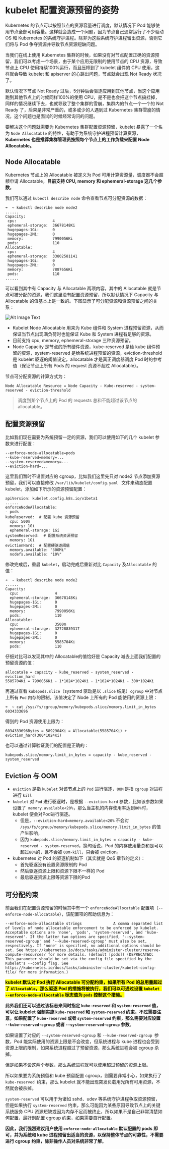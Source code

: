 # **kubelet 配置资源预留的姿势**

Kubernetes 的节点可以按照节点的资源容量进行调度，默认情况下 Pod 能够使用节点全部可用容量。这样就会造成一个问题，因为节点自己通常运行了不少驱动 OS 和 Kubernetes 的系统守护进程。除非为这些系统守护进程留出资源，否则它们将与 Pod 争夺资源并导致节点资源短缺问题。

当我们在线上使用 Kubernetes 集群的时候，如果没有对节点配置正确的资源预留，我们可以考虑一个场景，由于某个应用无限制的使用节点的 CPU 资源，导致节点上 CPU 使用持续100%运行，而且压榨到了 kubelet 组件的 CPU 使用，这样就会导致 kubelet 和 apiserver 的心跳出问题，节点就会出现 Not Ready 状况了。

默认情况下节点 Not Ready 过后，5分钟后会驱逐应用到其他节点，当这个应用跑到其他节点上的时候同样100%的使用 CPU，是不是也会把这个节点搞挂掉，同样的情况继续下去，也就导致了整个集群的雪崩，集群内的节点一个一个的 Not Ready 了，后果是非常严重的，或多或少的人遇到过 Kubernetes 集群雪崩的情况，这个问题也是面试的时候经常询问的问题。

要解决这个问题就需要为 Kubernetes 集群配置资源预留，kubelet 暴露了一个名为 `Node Allocatable` 的特性，有助于为系统守护进程预留计算资源，**Kubernetes 也是推荐集群管理员按照每个节点上的工作负载来配置 Node Allocatable。**

## Node Allocatable


Kubernetes 节点上的 Allocatable 被定义为 Pod 可用计算资源量，调度器不会超额申请 Allocatable，**目前支持 CPU, memory 和 ephemeral-storage 这几个参数**。

我们可以通过 `kubectl describe node` 命令查看节点可分配资源的数据：

```
➜  ~ kubectl describe node node2
......
Capacity:
 cpu:                4
 ephemeral-storage:  36678148Ki
 hugepages-1Gi:      0
 hugepages-2Mi:      0
 memory:             7990056Ki
 pods:               110
Allocatable:
 cpu:                4
 ephemeral-storage:  33802581141
 hugepages-1Gi:      0
 hugepages-2Mi:      0
 memory:             7887656Ki
 pods:               110
......
```

可以看到其中有 Capacity 与 Allocatable 两项内容，其中的 Allocatable 就是节点可被分配的资源，我们这里没有配置资源预留，所以默认情况下 Capacity 与 Allocatable 的值基本上是一致的。下图显示了可分配资源和资源预留之间的关系：

![Alt Image Text](images/adv/adv128_1.png "Body image")

* Kubelet Node Allocatable 用来为 Kube 组件和 System 进程预留资源，从而保证当节点出现满负荷时也能保证 Kube 和 System 进程有足够的资源。
* 目前支持 cpu, memory, ephemeral-storage 三种资源预留。
* Node Capacity 是节点的所有硬件资源，kube-reserved 是给 kube 组件预留的资源，system-reserved 是给系统进程预留的资源，eviction-threshold 是 kubelet 驱逐的阈值设定，allocatable 才是真正调度器调度 Pod 时的参考值（保证节点上所有 Pods 的 request 资源不超过 Allocatable）。

节点可分配资源的计算方式为：

```
Node Allocatable Resource = Node Capacity - Kube-reserved - system-reserved - eviction-threshold
```

> 调度到某个节点上的 Pod 的 requests 总和不能超过该节点的 allocatable。

## 配置资源预留

比如我们现在需要为系统预留一定的资源，我们可以使用如下的几个 kubelet 参数来进行配置：

```
--enforce-node-allocatable=pods
--kube-reserved=memory=...
--system-reserved=memory=...
--eviction-hard=...
```

这里我们暂时不设置对应的 cgroup，比如我们这里先只对 node2 节点添加资源预留，我们可以直接修改 `/var/lib/kubelet/config.yaml ` 文件来动态配置 kubelet，添加如下所示的资源预留配置：

```
apiVersion: kubelet.config.k8s.io/v1beta1
......
enforceNodeAllocatable:
- pods
kubeReserved:  # 配置 kube 资源预留
  cpu: 500m
  memory: 1Gi
  ephemeral-storage: 1Gi
systemReserved:  # 配置系统资源预留
  memory: 1Gi
evictionHard:  # 配置硬驱逐阈值
  memory.available: "300Mi"
  nodefs.available: "10%"
```

修改完成后，重启 `kubelet`，启动完成后重新对比 `Capacity` 及`Allocatable` 的值：

```
➜  ~ kubectl describe node node2
......
Capacity:
  cpu:                4
  ephemeral-storage:  36678148Ki
  hugepages-1Gi:      0
  hugepages-2Mi:      0
  memory:             7990056Ki
  pods:               110
Allocatable:
  cpu:                3500m
  ephemeral-storage:  32728839317
  hugepages-1Gi:      0
  hugepages-2Mi:      0
  memory:             5585704Ki
  pods:               110
```

仔细对比可以发现其中的 Allocatable的值恰好是 Capacity 减去上面我们配置的预留资源的值：

```
allocatale = capacity - kube_reserved - system_reserved - eviction_hard
5585704Ki = 7990056Ki - 1*1024*1024Ki - 1*1024*1024Ki - 300*1024Ki
```

再通过查看 `kubepods.slice`（systemd 驱动是以 `.slice` 结尾）`cgroup` 中对节点上所有 `Pod` 内存的限制，该值决定了 Node 上所有的 Pod 能使用的资源上限：

```
➜  ~ cat /sys/fs/cgroup/memory/kubepods.slice/memory.limit_in_bytes
6034333696
```

得到的 Pod 资源使用上限为：

```
6034333696Bytes = 5892904Ki = Allocatable(5585704Ki) + eviction_hard(300*1024Ki)
```

也可以通过计算验证我们的配置是正确的：

```
kubepods.slice/memory.limit_in_bytes = capacity - kube_reserved - system_reserved
```

## Eviction 与 OOM

* `eviction` 是指 `kubelet` 对该节点上的 `Pod` 进行驱逐，`OOM` 是指 `cgroup` 对进程进行 `kill`
* `kubelet` 对 `Pod` 进行驱逐时，是根据 `--eviction-hard` 参数，比如该参数如果设置了` memory.available<20%`，那么当主机的内存使用率达到`80%`时，kubelet 便会对Pod进行驱逐。
	* 但是，`--eviction-hard=memory.available<20%` 不会对 `/sys/fs/cgroup/memory/kubepods.slice/memory.limit_in_bytes` 的值产生影响，
	* 因为 `kubepods.slice/memory.limit_in_bytes = capacity - kube-reserved - system-reserved`，换句话说，Pod 的内存使用量总和是可以超过`80%`的，且不会被 `OOM-kill`，只会被 eviction。
* kubernetes 对 Pod 的驱逐机制如下（其实就是 QoS 章节的定义）：
	* 首先驱逐没有设置资源限制的 Pod
	* 然后驱逐资源上限和资源下限不一样的 Pod
	* 最后驱逐资源上限等资源下限的Pod

## 可分配约束

前面我们在配置资源预留的时候其中有一个 `enforceNodeAllocatable` 配置项（`--enforce-node-allocatable`），该配置项的帮助信息为：

```
--enforce-node-allocatable strings              A comma separated list of levels of node allocatable enforcement to be enforced by kubelet. Acceptable options are 'none', 'pods', 'system-reserved', and 'kube-reserved'. If the latter two options are specified, '--system-reserved-cgroup' and '--kube-reserved-cgroup' must also be set, respectively. If 'none' is specified, no additional options should be set. See https://kubernetes.io/docs/tasks/administer-cluster/reserve-compute-resources/ for more details. (default [pods]) (DEPRECATED: This parameter should be set via the config file specified by the Kubelet's --config flag. See https://kubernetes.io/docs/tasks/administer-cluster/kubelet-config-file/ for more information.)
```


**<mark>kubelet 默认对 Pod 执行 Allocatable 可分配约束，如果所有 Pod 的总用量超过了 `Allocatable`，那么驱逐 Pod 的措施将被执行，我们可以可通过设置 `kubelet --enforce-node-allocatable` 标志值为 `pods` 控制这个措施。</mark>**


**此外我们还可以通过该标志来同时指定 `kube-reserved` 和 `system-reserved` 值，可以让 kubelet 强制实施  `kube-reserved` 和 `system-reserved` 约束，不过需要注意，如果配置了 `kube-reserved` 或者 `system-reserved` 约束，那么需要对应设置 `--kube-reserved-cgroup` 或者 `--system-reserved-cgroup` 参数**。

如果设置了对应的 `--system-reserved-cgroup` 和 `--kube-reserved-cgroup `参数，Pod 能实际使用的资源上限是不会改变，但系统进程与 kube 进程也会受到资源上限的限制，如果系统进程超过了预留资源，那么系统进程会被 cgroup 杀掉。

但是如果不设这两个参数，那么系统进程就可以使用超过预留的资源上限。


所以如果要为系统预留和 kube 预留配置 cgroup，则需要非常小心，如果执行了 `kube-reserved `约束，那么 kubelet 就不能出现突发负载用光所有可用资源，不然就会被杀掉。

`system-reserved` 可以用于为诸如 sshd、udev 等系统守护进程争取资源预留，但是如果执行 `system-reserved` 约束，那么可能因为某些原因导致节点上的关键系统服务 CPU 资源短缺或因为内存不足而被终止，所以如果不是自己非常清楚如何配置，最好别配置 cgroup 约束，如果需要自行配置。


**因此，我们强烈建议用户使用 `enforce-node-allocatable` 默认配置的 pods 即可，并为系统和 kube 进程预留出适当的资源，以保持整体节点的可靠性，不需要进行 cgroup 约束，除非操作人员对系统非常了解**。


